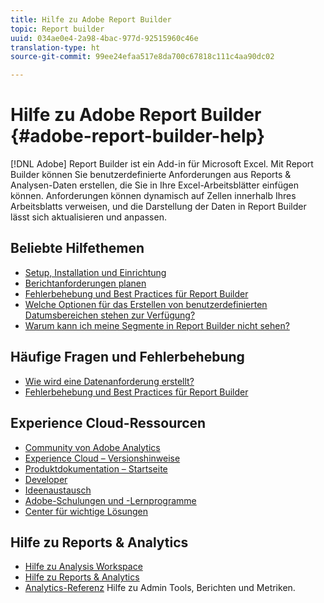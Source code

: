 ```yaml
---
title: Hilfe zu Adobe Report Builder
topic: Report builder
uuid: 034ae0e4-2a98-4bac-977d-92515960c46e
translation-type: ht
source-git-commit: 99ee24efaa517e8da700c67818c111c4aa90dc02

---
```



# Hilfe zu Adobe Report Builder {#adobe-report-builder-help}

[!DNL Adobe] Report Builder ist ein Add-in für Microsoft Excel. Mit Report Builder können Sie benutzerdefinierte Anforderungen aus Reports &amp; Analysen-Daten erstellen, die Sie in Ihre Excel-Arbeitsblätter einfügen können. Anforderungen können dynamisch auf Zellen innerhalb Ihres Arbeitsblatts verweisen, und die Darstellung der Daten in Report Builder lässt sich aktualisieren und anpassen.

<!-- >>[!IMPORTANT]
>
>Update your installation of Report Builder to the latest version. This update is a pre-requisite for running the Analytics user ID migration to the Admin Console, beginning in April 2018.
>
>See [Analytics User Migration to the Admin Console](https://marketing.adobe.com/resources/help/en_US/experience-cloud/admin-console/analytics-migration/) for migration information.

>[!IMPORTANT]
>
>Due to the end of support for TLS 1.0, we recommended that Adobe Report Builder (ARB) users download ARB v5.6.21 prior to September 13, 2018. After that date, prior versions of ARB will not be supported. -->

<!-- Tutorial goes here -->

## Beliebte Hilfethemen

* [Setup, Installation und Einrichtung](setup/login.md)
* [Berichtanforderungen planen](schedule-report-requests.md)
* [Fehlerbehebung und Best Practices für Report Builder](troubleshoot.md)
* [Welche Optionen für das Erstellen von benutzerdefinierten Datumsbereichen stehen zur Verfügung?](data-requests/configuring-report-dates/c-customized-date-expressions/t-customized-date-expressions.md)
* [Warum kann ich meine Segmente in Report Builder nicht sehen?](data-requests/segmentation.md)

## Häufige Fragen und Fehlerbehebung

* [Wie wird eine Datenanforderung erstellt?](data-requests/t-create-a-data-request.md)
* [Fehlerbehebung und Best Practices für Report Builder](troubleshoot.md)

## Experience Cloud-Ressourcen

* [Community von Adobe Analytics](https://helpx.adobe.com/de/marketing-cloud/analytics.html)
* [Experience Cloud – Versionshinweise](https://marketing.adobe.com/resources/help/de_DE/whatsnew/index.html#Current%20Release%20Notes)
* [Produktdokumentation – Startseite](https://marketing.adobe.com/resources/help/de_DE/home/index.html)
* [Developer](https://marketing.adobe.com/resources/help/de_DE/home/index.html#Developer)
* [Ideenaustausch](https://ideas.omniture.com/t5/Adobe-Idea-Exchange-for-Omniture/idb-p/IdeaExchange3)
* [Adobe-Schulungen und -Lernprogramme](https://helpx.adobe.com/de/learning.html?promoid=KAUDK)
* [Center für wichtige Lösungen](https://www.omniture.com/en/products/online_business_optimization)

## Hilfe zu Reports &amp; Analytics

* [Hilfe zu Analysis Workspace](https://marketing.adobe.com/resources/help/de_DE/analytics/analysis-workspace/)
* [Hilfe zu Reports &amp; Analytics](https://marketing.adobe.com/resources/help/de_DE/sc/user/index.html)
* [Analytics-Referenz](https://marketing.adobe.com/resources/help/de_DE/reference/index.html) Hilfe zu Admin Tools, Berichten und Metriken.
